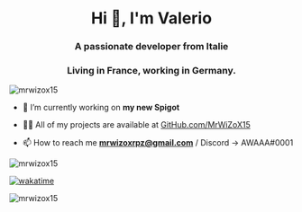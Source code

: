 <h1 align="center">Hi 👋, I'm Valerio</h1>
<h3 align="center">A passionate developer from Italie</h3>
<h3 align="center">Living in France, working in Germany.</h3>

<p align="left"> <img src="https://komarev.com/ghpvc/?username=mrwizox15&label=Profile%20views&color=0e75b6&style=flat" alt="mrwizox15" /> </p>

- 🔭 I’m currently working on **my new Spigot**

- 👨‍💻 All of my projects are available at [GitHub.com/MrWiZoX15](GitHub.com/MrWiZoX15)

- 📫 How to reach me **mrwizoxrpz@gmail.com** / Discord -> AWAAA#0001

<p><img align="center" src="https://github-readme-stats.vercel.app/api/top-langs?username=mrwizox15&show_icons=true&locale=en&layout=compact" alt="mrwizox15" /></p>

<a href="https://wakatime.com/badge/user/03363edb-3784-43eb-8a2b-42e66d1cb532/project/c44cc10b-0ba4-4af0-9c63-7b2ce6d7bdc6"><img src="https://wakatime.com/badge/user/03363edb-3784-43eb-8a2b-42e66d1cb532/project/c44cc10b-0ba4-4af0-9c63-7b2ce6d7bdc6.svg" alt="wakatime"></a>

<p><img align="center" src="https://github-readme-streak-stats.herokuapp.com/?user=mrwizox15&" alt="mrwizox15" /></p>
